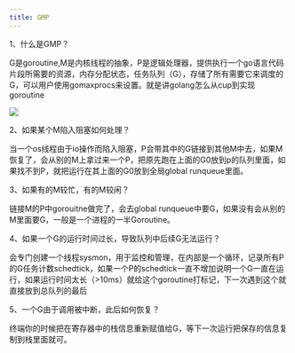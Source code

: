 ```yaml
---
title: GMP
---
```




1、什么是GMP？

G是goroutine,M是内核线程的抽象，P是逻辑处理器，提供执行一个go语言代码片段所需要的资源，内存分配状态，任务队列（G），存储了所有需要它来调度的G，可以用户使用gomaxprocs来设置。就是讲golang怎么从cup到实现goroutine

![](http://hkctfsys.com/img/GMP.jfif)

2、如果某个M陷入阻塞如何处理？

当一个os线程由于io操作而陷入阻塞，P会带其中的G链接到其他M中去，如果M恢复了，会从别的M上拿过来一个P，把原先跑在上面的G0放到p的队列里面，如果找不到P，就把运行在其上面的G0放到全局global runqueue里面。

3、如果有的M较忙，有的M较闲？

链接M的P中gorouitne做完了，会去global runqueue中要G，如果没有会从别的M里面要G，一般是一个进程的一半Goroutine。

4、如果一个G的运行时间过长，导致队列中后续G无法运行？

会专门创建一个线程sysmon，用于监控和管理，在内部是一个循环，记录所有P的G任务计数schedtick，如果一个P的schedtick一直不增加说明一个G一直在运行，如果运行时间太长（>10ms）就给这个goroutine打标记，下一次遇到这个就直接放到总队列的最后

5、一个G由于调用被中断，此后如何恢复？

终端你的时候把在寄存器中的栈信息重新赋值给G，等下一次运行把保存的信息复制到栈里面就可。